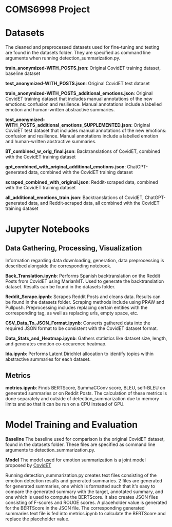 # **COMS6998 Project**

# Datasets

The cleaned and preprocessed datasets used for fine-tuning and testing are found in the datasets folder. They are specified as command line arguments when running detection_summarization.py.  

**train_anonymized-WITH_POSTS.json**: Original CovidET training dataset, baseline dataset

**test_anonymized-WITH_POSTS.json**: Original CovidET test dataset 

**train_anonymized-WITH_POSTS_additional_emotions.json**: Original CovidET training dataset that includes manual annotations of the new emotions: confusion and resilience. Manual annotations include a labelled emotion and human-written abstractive summaries. 

**test_anonymized-WITH_POSTS_additional_emotions_SUPPLEMENTED.json**: Original CovidET test dataset that includes manual annotations of the new emotions: confusion and resilience. Manual annotations include a labelled emotion and human-written abstractive summaries. 

**BT_combined_w_orig_final.json**: Backtranslations of CovidET, combined with the CovidET training dataset

**gpt_combined_with_original_additional_emotions.json**: ChatGPT-generated data, combined with the CovidET training dataset

**scraped_combined_with_original.json**: Reddit-scraped data, combined with the CovidET training dataset

**all_additional_emotions_train.json**: Backtranslations of CovidET, ChatGPT-generated data, and Reddit-scraped data, all combined with the CovidET training dataset


# Jupyter Notebooks

## Data Gathering, Processing, Visualization 
Information regarding data downloading, generation, data preprocessing is described alongside the corresponding notebook. 

**Back_Translation.ipynb**: Performs Spanish backtranslation on the Reddit Posts from CovidET using MarianMT. Used to generate the backtranslation dataset. Results can be found in the datasets folder. 

**Reddit_Scrape.ipynb**: Scrapes Reddit Posts and cleans data. Results can be found in the datasets folder. Scraping methods include using PRAW and Pullpush. Preprocessing includes replacing certain entities with the corresponding tag, as well as replacing urls, empty space, etc. 

**CSV_Data_To_JSON_Format.ipynb**: Converts gathered data into the required JSON format to be consistent with the CovidET dataset format. 

**Data_Stats_and_Heatmap.ipynb**: Gathers statistics like dataset size, length, and generates emotion co-occurence heatmap. 

**lda.ipynb**: Performs Latent Dirichlet allocation to identify topics within abstractive summaries for each dataset. 


## Metrics

**metrics.ipynb**: Finds BERTScore, SummaCConv score, BLEU, self-BLEU on generated summaries or on Reddit Posts. The calculation of these metrics is done separately and outside of detection_summarization due to memory limits and so that it can be run on a CPU instead of GPU. 

# Model Training and Evaluation
**Baseline** 
The baseline used for comparison is the original CovidET dataset, found in the datasets folder. These files are specified as command line arguments to detection_summarization.py. 

**Model** 
The model used for emotion summarization is a joint model proposed by [CovidET](https://github.com/honglizhan/CovidET/tree/main)


Running detection_summarization.py creates text files consisting of the emotion detection results and generated summaries. 2 files are generated for generated summaries, one which is formatted such that it's easy to compare the generated summary with the target, annotated summary, and one which is used to compute the BERTScore. It also creates JSON files consisting of F-scores and ROUGE scores. A placeholder value is generated for the BERTScore in the JSON file. The corresponding generated summaries text file is fed into metrics.ipynb to calculate the BERTScore and replace the placeholder value. 

